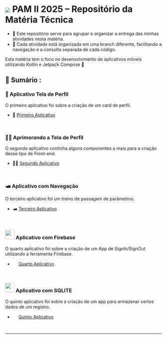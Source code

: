# <img src="https://skillicons.dev/icons?i=kotlin" align="center" /> PAM II 2025 – Repositório da Matéria Técnica

- 🎯 Este repositório serve para agrupar e organizar a entrega das minhas atividades nesta matéria.
- 🧭 Cada atividade está organizada em uma branch diferente, facilitando a navegação e a consulta separada de cada código.

Esta matéria tem o foco no desenvolvimento de aplicativos móveis utilizando Kotlin e Jetpack Compose 📲

<!-- SESSÃO DO ÍNDICE DAS ATIVIDADES ⬇️ -->
## 📇 Sumário :

### 👤 Aplicativo Tela de Perfil
O primeiro aplicativo foi sobre a criação de um card de perfil.
- 👤 [Primeiro Aplicativo](https://github.com/RgoSL/PAM-II-2025/tree/aula01) <!-- ⬅️ LINK PARA A RESPECTIVA BRANCH -->
<br>

### 💅🏻 Aprimorando a Tela de Perfil
O segundo aplicativo continha alguns componentes a mais para a criação desse tipo de Front-end.
- 💅🏻 [Segundo Aplicativo](https://github.com/RgoSL/PAM-II-2025/tree/Aula02) <!-- ⬅️ LINK PARA A RESPECTIVA BRANCH -->
<br>

### 🛥️ Aplicativo com Navegação
O terceiro aplicativo foi um treino de passagem de parâmetros.
- 🛥️ [Terceiro Aplicativo](https://github.com/RgoSL/PAM-II-2025/tree/Aula03) <!-- ⬅️ LINK PARA A RESPECTIVA BRANCH -->
<br>

### <img src="https://skillicons.dev/icons?i=firebase" width = 30px height = 30px /> Aplicativo com Firebase
O quarto aplicativo foi sobre a criação de um App de SignIn/SignOut utilizando a ferramenta Firebase.
- <img src="https://skillicons.dev/icons?i=firebase" width = 15px height = 15px /> [Quarto Aplicativo](https://github.com/RgoSL/PAM-II-2025/tree/Aula04) <!-- ⬅️ LINK PARA A RESPECTIVA BRANCH -->
<br>

### <img src="https://skillicons.dev/icons?i=sqlite" width = 30px height = 30px /> Aplicativo com SQLITE
O quinto aplicativo foi sobre a criação de um app para armazenar certos dados de um registro.
- <img src="https://skillicons.dev/icons?i=sqlite" width = 15px height = 15px /> [Quinto Aplicativo](https://github.com/RgoSL/PAM-II-2025/tree/Aula05) <!-- ⬅️ LINK PARA A RESPECTIVA BRANCH -->
<br>

----
